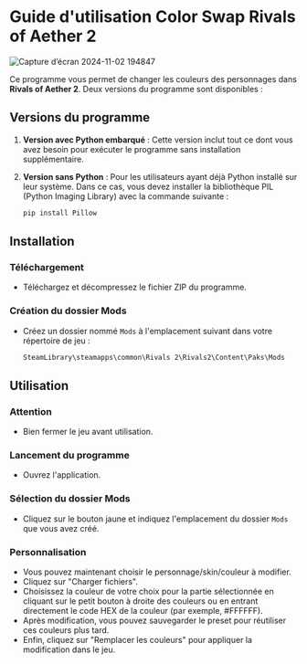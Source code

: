 
# Guide d'utilisation Color Swap Rivals of Aether 2

![Capture d’écran 2024-11-02 194847](https://github.com/user-attachments/assets/39825c6c-bd76-49d4-b3c6-d448882ec338)


Ce programme vous permet de changer les couleurs des personnages dans **Rivals of Aether 2**. Deux versions du programme sont disponibles :

## Versions du programme

1. **Version avec Python embarqué** : Cette version inclut tout ce dont vous avez besoin pour exécuter le programme sans installation supplémentaire.
   
2. **Version sans Python** : Pour les utilisateurs ayant déjà Python installé sur leur système. Dans ce cas, vous devez installer la bibliothèque PIL (Python Imaging Library) avec la commande suivante :

   ```bash
   pip install Pillow
   ```

## Installation

### Téléchargement
- Téléchargez et décompressez le fichier ZIP du programme.

### Création du dossier Mods
- Créez un dossier nommé `Mods` à l'emplacement suivant dans votre répertoire de jeu :

   ```css
   SteamLibrary\steamapps\common\Rivals 2\Rivals2\Content\Paks\Mods
   ```

## Utilisation

### Attention
- Bien fermer le jeu avant utilisation.

### Lancement du programme
- Ouvrez l'application.

### Sélection du dossier Mods
- Cliquez sur le bouton jaune et indiquez l'emplacement du dossier `Mods` que vous avez créé.

### Personnalisation
- Vous pouvez maintenant choisir le personnage/skin/couleur à modifier.
- Cliquez sur "Charger fichiers".
- Choisissez la couleur de votre choix pour la partie sélectionnée en cliquant sur le petit bouton à droite des couleurs ou en entrant directement le code HEX de la couleur (par exemple, #FFFFFF).
- Après modification, vous pouvez sauvegarder le preset pour réutiliser ces couleurs plus tard.
- Enfin, cliquez sur "Remplacer les couleurs" pour appliquer la modification dans le jeu.
